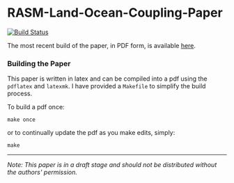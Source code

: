 # RASM-Land-Ocean-Coupling-Paper

[![Build Status](https://magnum.travis-ci.com/jhamman/RASM-Land-Ocean-Coupling-Paper.svg?token=HDQ39wL3BZ4kpDobfPmo&branch=master)](https://magnum.travis-ci.com/jhamman/RASM-Land-Ocean-Coupling-Paper)

The most recent build of the paper, in PDF form, is available [here](https://github.com/jhamman/RASM-Land-Ocean-Coupling-Paper/releases).

### Building the Paper

This paper is written in latex and can be compiled into a pdf using the `pdflatex` and `latexmk`.  I have provided a `Makefile` to simplify the build process.

To build a pdf once:

    make once

or to continually update the pdf as you make edits, simply:

    make

-------

*Note: This paper is in a draft stage and should not be distributed without the authors' permission.*
